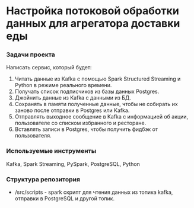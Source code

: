 # Настройка потоковой обработки данных для агрегатора доставки еды

### Задачи проекта
Написать сервис, который будет:

1. Читать данные из Kafka с помощью Spark Structured Streaming и Python в режиме реального времени.
2. Получать список подписчиков из базы данных Postgres.
3. Джойнить данные из Kafka с данными из БД.
4. Сохранять в памяти полученные данные, чтобы не собирать их заново после отправки в Postgres или Kafka.
5. Отправлять выходное сообщение в Kafka с информацией об акции, пользователе со списком избранного и ресторане.
6. Вставлять записи в Postgres, чтобы получить фидбэк от пользователя.

### Используемые инструменты
Kafka, Spark Streaming, PySpark, PostgreSQL, Python

### Структура репозитория

- /src/scripts - spark скрипт для чтения данных из топика kafka, отправки в PostgreSQL и другой топик.